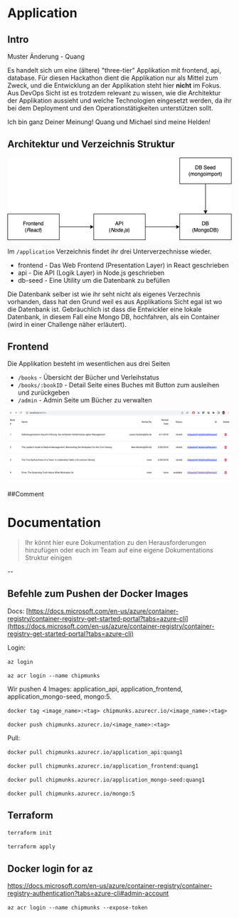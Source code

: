 # Application

## Intro

Muster Änderung - Quang

Es handelt sich um eine (ältere) "three-tier" Applikation mit frontend, api, database.
Für diesen Hackathon dient die Applikation nur als Mittel zum Zweck, und die Entwicklung an der Applikation steht hier **nicht** im Fokus. Aus DevOps Sicht ist es trotzdem relevant zu wissen, wie die Architektur der Applikation aussieht und welche Technologien eingesetzt werden, da ihr bei dem Deployment und den Operationstätigkeiten unterstützen sollt.

Ich bin ganz Deiner Meinung!
Quang und Michael sind meine Helden!

## Architektur und Verzeichnis Struktur

<img src="./application/docs/dobib.drawio.png">

Im `/application` Verzeichnis findet ihr drei Unterverzechnisse wieder.

- frontend - Das Web Frontend (Presentation Layer) in React geschrieben
- api - Die API (Logik Layer) in Node.js geschrieben
- db-seed - Eine Utility um die Datenbank zu befüllen

Die Datenbank selber ist wie ihr seht nicht als eigenes Verzechnis vorhanden, dass hat den Grund weil es aus Applikations Sicht egal ist wo die Datenbank ist. Gebräuchlich ist dass die Entwickler eine lokale Datenbank, in diesem Fall eine Mongo DB, hochfahren, als ein Container (wird in einer Challenge näher erläutert).

## Frontend

Die Applikation besteht im wesentlichen aus drei Seiten

- `/books` - Übersicht der Bücher und Verleihstatus
- `/books/:bookID` - Detail Seite eines Buches mit Button zum ausleihen und zurückgeben
- `/admin` - Admin Seite um Bücher zu verwalten

<img src="./application/docs/dobib.app.png">

##Comment

# Documentation

> Ihr könnt hier eure Dokumentation zu den Herausforderungen hinzufügen oder euch im Team auf eine eigene Dokumentations Struktur einigen

--

## Befehle zum Pushen der Docker Images

Docs: [https://docs.microsoft.com/en-us/azure/container-registry/container-registry-get-started-portal?tabs=azure-cli](https://docs.microsoft.com/en-us/azure/container-registry/container-registry-get-started-portal?tabs=azure-cli)

Login:

`az login`

`az acr login --name chipmunks`

Wir pushen 4 Images: application_api, application_frontend, application_mongo-seed, mongo:5.

`docker tag <image_name>:<tag> chipmunks.azurecr.io/<image_name>:<tag>`

`docker push chipmunks.azurecr.io/<image_name>:<tag>`

Pull:

`docker pull chipmunks.azurecr.io/application_api:quang1`

`docker pull chipmunks.azurecr.io/application_frontend:quang1`

`docker pull chipmunks.azurecr.io/application_mongo-seed:quang1`

`docker pull chipmunks.azurecr.io/mongo:5`

## Terraform

`terraform init`

`terraform apply`


## Docker login for az 

https://docs.microsoft.com/en-us/azure/container-registry/container-registry-authentication?tabs=azure-cli#admin-account

`az acr login --name chipmunks --expose-token`